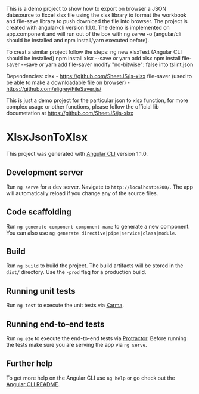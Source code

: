 This is a demo project to show how to export on browser a JSON datasource to Excel xlsx file using the xlsx library to format the workbook and file-save library to push download the file into browser.
The project is created with angular-cli version 1.1.0.
The demo is implemented on app.component and will run out of the box with ng serve -o (angular/cli should be installed and npm install/yarn executed before).

To creat a similar project follow the steps:
ng new xlsxTest (Angular CLI should be installed)
npm install xlsx --save *or* yarn add xlsx
npm install file-saver --save *or* yarn add file-saver
modify "no-bitwise": false into tslint.json

Dependencies:
xlsx - https://github.com/SheetJS/js-xlsx
file-saver (used to be able to make a downloadable file on browser) - https://github.com/eligrey/FileSaver.js/

This is just a demo project for the particular json to xlsx function, for more complex usage or other functions, please follow the official lib documetation at https://github.com/SheetJS/js-xlsx

# XlsxJsonToXlsx

This project was generated with [Angular CLI](https://github.com/angular/angular-cli) version 1.1.0.

## Development server

Run `ng serve` for a dev server. Navigate to `http://localhost:4200/`. The app will automatically reload if you change any of the source files.

## Code scaffolding

Run `ng generate component component-name` to generate a new component. You can also use `ng generate directive|pipe|service|class|module`.

## Build

Run `ng build` to build the project. The build artifacts will be stored in the `dist/` directory. Use the `-prod` flag for a production build.

## Running unit tests

Run `ng test` to execute the unit tests via [Karma](https://karma-runner.github.io).

## Running end-to-end tests

Run `ng e2e` to execute the end-to-end tests via [Protractor](http://www.protractortest.org/).
Before running the tests make sure you are serving the app via `ng serve`.

## Further help

To get more help on the Angular CLI use `ng help` or go check out the [Angular CLI README](https://github.com/angular/angular-cli/blob/master/README.md).
